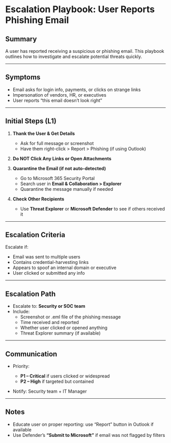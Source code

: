 # Escalation Playbook: User Reports Phishing Email

## Summary
A user has reported receiving a suspicious or phishing email. This playbook outlines how to investigate and escalate potential threats quickly.

---

## Symptoms

- Email asks for login info, payments, or clicks on strange links
- Impersonation of vendors, HR, or executives
- User reports “this email doesn’t look right”

---

## Initial Steps (L1)

1. **Thank the User & Get Details**
   - Ask for full message or screenshot
   - Have them right-click > Report > Phishing (if using Outlook)

2. **Do NOT Click Any Links or Open Attachments**

3. **Quarantine the Email (if not auto-detected)**
   - Go to Microsoft 365 Security Portal
   - Search user in **Email & Collaboration > Explorer**
   - Quarantine the message manually if needed

4. **Check Other Recipients**
   - Use **Threat Explorer** or **Microsoft Defender** to see if others received it

---

## Escalation Criteria

Escalate if:
- Email was sent to multiple users
- Contains credential-harvesting links
- Appears to spoof an internal domain or executive
- User clicked or submitted any info

---

## Escalation Path

- Escalate to: **Security or SOC team**
- Include:
  - Screenshot or .eml file of the phishing message
  - Time received and reported
  - Whether user clicked or opened anything
  - Threat Explorer summary (if available)

---

## Communication

- Priority:
  - **P1 – Critical** if users clicked or widespread
  - **P2 – High** if targeted but contained

- Notify: Security team + IT Manager

---

## Notes

- Educate user on proper reporting: use “Report” button in Outlook if available
- Use Defender’s **“Submit to Microsoft”** if email was not flagged by filters
